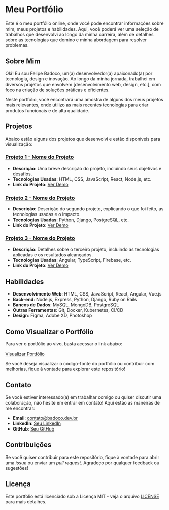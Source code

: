 # **Meu Portfólio**

Este é o meu portfólio online, onde você pode encontrar informações sobre mim, meus projetos e habilidades. Aqui, você poderá ver uma seleção de trabalhos que desenvolvi ao longo da minha carreira, além de detalhes sobre as tecnologias que domino e minha abordagem para resolver problemas.

## **Sobre Mim**

Olá! Eu sou Felipe Badoco, um(a) desenvolvedor(a) apaixonado(a) por tecnologia, design e inovação. Ao longo da minha jornada, trabalhei em diversos projetos que envolvem [desenvolvimento web, design, etc.], com foco na criação de soluções práticas e eficientes.

Neste portfólio, você encontrará uma amostra de alguns dos meus projetos mais relevantes, onde utilizo as mais recentes tecnologias para criar produtos funcionais e de alta qualidade.

## **Projetos**

Abaixo estão alguns dos projetos que desenvolvi e estão disponíveis para visualização:

### [Projeto 1 - Nome do Projeto](link-para-o-projeto)
- **Descrição**: Uma breve descrição do projeto, incluindo seus objetivos e desafios.
- **Tecnologias Usadas**: HTML, CSS, JavaScript, React, Node.js, etc.
- **Link do Projeto**: [Ver Demo](link-para-a-demo)

### [Projeto 2 - Nome do Projeto](link-para-o-projeto)
- **Descrição**: Descrição do segundo projeto, explicando o que foi feito, as tecnologias usadas e o impacto.
- **Tecnologias Usadas**: Python, Django, PostgreSQL, etc.
- **Link do Projeto**: [Ver Demo](link-para-a-demo)

### [Projeto 3 - Nome do Projeto](link-para-o-projeto)
- **Descrição**: Detalhes sobre o terceiro projeto, incluindo as tecnologias aplicadas e os resultados alcançados.
- **Tecnologias Usadas**: Angular, TypeScript, Firebase, etc.
- **Link do Projeto**: [Ver Demo](link-para-a-demo)

## **Habilidades**

- **Desenvolvimento Web**: HTML, CSS, JavaScript, React, Angular, Vue.js
- **Back-end**: Node.js, Express, Python, Django, Ruby on Rails
- **Bancos de Dados**: MySQL, MongoDB, PostgreSQL
- **Outras Ferramentas**: Git, Docker, Kubernetes, CI/CD
- **Design**: Figma, Adobe XD, Photoshop

## **Como Visualizar o Portfólio**

Para ver o portfólio ao vivo, basta acessar o link abaixo:

[Visualizar Portfólio](link-do-portfólio)

Se você deseja visualizar o código-fonte do portfólio ou contribuir com melhorias, fique à vontade para explorar este repositório!

## **Contato**

Se você estiver interessado(a) em trabalhar comigo ou quiser discutir uma colaboração, não hesite em entrar em contato! Aqui estão as maneiras de me encontrar:

- **Email**: [contato@badoco.dev.br](mailto:contato@badoco.dev.br)
- **LinkedIn**: [Seu LinkedIn](link-do-linkedin)
- **GitHub**: [Seu GitHub]([link-do-github](https://github.com/FelipeBadoco))

## **Contribuições**

Se você quiser contribuir para este repositório, fique à vontade para abrir uma *issue* ou enviar um *pull request*. Agradeço por qualquer feedback ou sugestões!

## **Licença**

Este portfólio está licenciado sob a Licença MIT - veja o arquivo [LICENSE](LICENSE) para mais detalhes.
